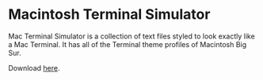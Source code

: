 # Macintosh Terminal Simulator
Mac Terminal Simulator is a collection of text files styled to look exactly like a Mac Terminal. It has all of the Terminal theme profiles of Macintosh Big Sur.

Download [here](https://github.com/aarikpokras/Mac-Terminal-Simulation/archive/refs/heads/main.zip).
